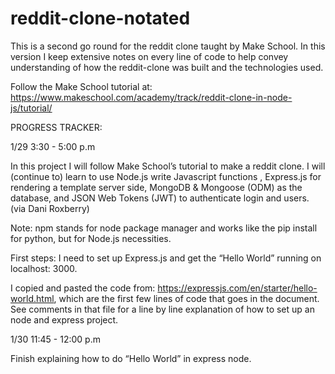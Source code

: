 # reddit-clone-notated
This is a second go round for the reddit clone taught by Make School. In this version I keep extensive notes on every line of code to help convey understanding of how the reddit-clone was built and the technologies used.

Follow the Make School tutorial at: https://www.makeschool.com/academy/track/reddit-clone-in-node-js/tutorial/

PROGRESS TRACKER: 

1/29 3:30 - 5:00 p.m

In this project I will follow Make School’s tutorial to make a reddit clone. I will (continue to) learn to use Node.js write Javascript functions , Express.js for rendering a template server side, MongoDB & Mongoose (ODM) as the database, and JSON Web Tokens (JWT) to authenticate login and users. (via Dani Roxberry)

Note: npm stands for node package manager and works like the pip install for python, but for Node.js necessities. 

First steps: I need to set up Express.js and get the “Hello World” running on localhost: 3000. 

I copied and pasted the code from: https://expressjs.com/en/starter/hello-world.html, which are the first few lines of code that goes in the document. See comments in that file for a line by line explanation of how to set up an node and express project. 

1/30 11:45 - 12:00 p.m

Finish explaining how to do “Hello World” in express node. 
